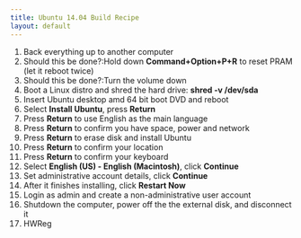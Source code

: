 ```yaml
---
title: Ubuntu 14.04 Build Recipe
layout: default
---
```


1. Back everything up to another computer
1. Should this be done?:Hold down **Command+Option+P+R** to reset PRAM (let it reboot twice)
1. Should this be done?:Turn the volume down
1. Boot a Linux distro and shred the hard drive: **shred -v /dev/sda**
1. Insert Ubuntu desktop amd 64 bit boot DVD and reboot
1. Select **Install Ubuntu**, press **Return**
1. Press **Return** to use English as the main language
1. Press **Return** to confirm you have space, power and network
1. Press **Return** to erase disk and install Ubuntu
1. Press **Return** to confirm your location
1. Press **Return** to confirm your keyboard
1. Select **English (US) - English (Macintosh)**, click **Continue**
1. Set administrative account details, click **Continue**
1. After it finishes installing, click **Restart Now**
1. Login as admin and create a non-administrative user account
1. Shutdown the computer, power off the the external disk, and disconnect it
1. HWReg
